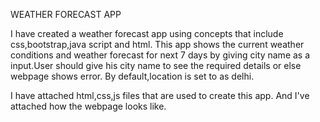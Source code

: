 WEATHER FORECAST APP

I have created a weather forecast app using concepts that include css,bootstrap,java script and html. This app shows the current weather conditions and weather forecast for next 7 days by giving city name as a input.User should give his city name to see the required details or else webpage shows error. By default,location is set to as delhi.

I have attached html,css,js files that are used to create this app.
And I've attached how the webpage looks like.

